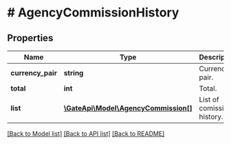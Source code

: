 # # AgencyCommissionHistory

## Properties

Name | Type | Description | Notes
------------ | ------------- | ------------- | -------------
**currency_pair** | **string** | Currency pair. | [optional] 
**total** | **int** | Total. | [optional] 
**list** | [**\GateApi\Model\AgencyCommission[]**](AgencyCommission.md) | List of comission history. | [optional] 

[[Back to Model list]](../../README.md#documentation-for-models) [[Back to API list]](../../README.md#documentation-for-api-endpoints) [[Back to README]](../../README.md)
